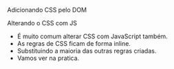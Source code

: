 

Adicionando CSS pelo DOM

Alterando o CSS com JS

- É muito comum alterar CSS com JavaScript também.
- As regras de CSS ficam de forma inline.
- Substituindo a maioria das outras regras criadas.
- Vamos ver na pratica.
